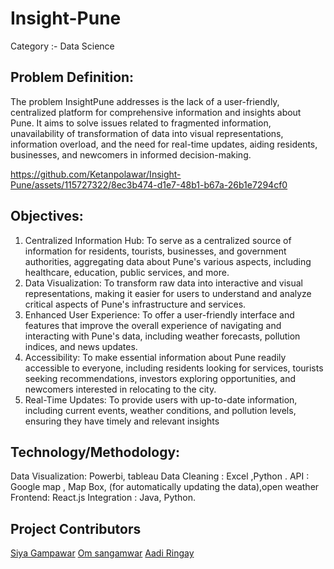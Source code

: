 # Insight-Pune
Category :- Data Science
## Problem Definition:
The problem InsightPune addresses is the lack of a user-friendly, centralized platform for
comprehensive information and insights about Pune. It aims to solve issues related to fragmented
information, unavailability of transformation of data into visual representations, information
overload, and the need for real-time updates, aiding residents, businesses, and newcomers in
informed decision-making.


https://github.com/Ketanpolawar/Insight-Pune/assets/115727322/8ec3b474-d1e7-48b1-b67a-26b1e7294cf0


## Objectives:
1. Centralized Information Hub: To serve as a centralized source of information for
residents, tourists, businesses, and government authorities, aggregating data about Pune's
various aspects, including healthcare, education, public services, and more.
2. Data Visualization: To transform raw data into interactive and visual representations,
making it easier for users to understand and analyze critical aspects of Pune's
infrastructure and services.
3. Enhanced User Experience: To offer a user-friendly interface and features that improve
the overall experience of navigating and interacting with Pune's data, including weather
forecasts, pollution indices, and news updates.
4. Accessibility: To make essential information about Pune readily accessible to everyone,
including residents looking for services, tourists seeking recommendations, investors
exploring opportunities, and newcomers interested in relocating to the city.
5. Real-Time Updates: To provide users with up-to-date information, including current
events, weather conditions, and pollution levels, ensuring they have timely and relevant
insights

## Technology/Methodology:
Data Visualization: Powerbi, tableau
Data Cleaning : Excel ,Python .
API : Google map , Map Box, (for automatically updating the data),open weather
Frontend: React.js
Integration : Java, Python.

## Project Contributors
<a href="" target="_blank">Siya Gampawar</a>
<a href="" target="_blank">Om sangamwar</a>
<a href="" target="_blank">Aadi Ringay</a>





